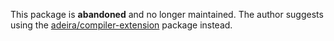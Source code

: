 This package is **abandoned** and no longer maintained. The author suggests using the [adeira/compiler-extension](https://github.com/adeira/compiler-extension) package instead.
